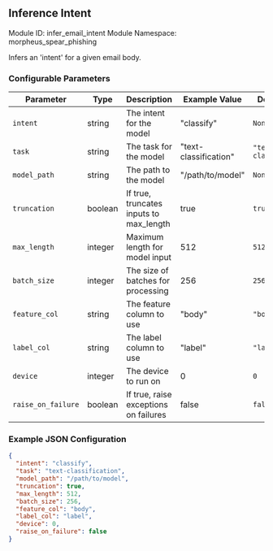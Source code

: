 <!--
SPDX-FileCopyrightText: Copyright (c) 2022-2023, NVIDIA CORPORATION & AFFILIATES. All rights reserved.
SPDX-License-Identifier: Apache-2.0

Licensed under the Apache License, Version 2.0 (the "License");
you may not use this file except in compliance with the License.
You may obtain a copy of the License at

http://www.apache.org/licenses/LICENSE-2.0

Unless required by applicable law or agreed to in writing, software
distributed under the License is distributed on an "AS IS" BASIS,
WITHOUT WARRANTIES OR CONDITIONS OF ANY KIND, either express or implied.
See the License for the specific language governing permissions and
limitations under the License.
-->

## Inference Intent

Module ID: infer_email_intent
Module Namespace: morpheus_spear_phishing

Infers an 'intent' for a given email body.

### Configurable Parameters

| Parameter          | Type | Description                             | Example Value         | Default Value           |
|--------------------|------|-----------------------------------------|-----------------------|-------------------------|
| `intent`           | string  | The intent for the model                | "classify"            | `None`                  |
| `task`             | string  | The task for the model                  | "text-classification" | `"text-classification"` |
| `model_path`       | string  | The path to the model                   | "/path/to/model"      | `None`                  |
| `truncation`       | boolean | If true, truncates inputs to max_length | true                  | `true`                  |
| `max_length`       | integer  | Maximum length for model input          | 512                   | `512`                   |
| `batch_size`       | integer  | The size of batches for processing      | 256                   | `256`                   |
| `feature_col`      | string  | The feature column to use               | "body"                | `"body"`                |
| `label_col`        | string  | The label column to use                 | "label"               | `"label"`               |
| `device`           | integer  | The device to run on                    | 0                     | `0`                     |
| `raise_on_failure` | boolean | If true, raise exceptions on failures   | false                 | `false`                 |

### Example JSON Configuration

```json
{
  "intent": "classify",
  "task": "text-classification",
  "model_path": "/path/to/model",
  "truncation": true,
  "max_length": 512,
  "batch_size": 256,
  "feature_col": "body",
  "label_col": "label",
  "device": 0,
  "raise_on_failure": false
}
